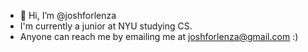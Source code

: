 - 👋 Hi, I’m @joshforlenza
- I'm currently a junior at NYU studying CS.
- Anyone can reach me by emailing me at joshforlenza@gmail.com :)

<!---
joshforlenza/joshforlenza is a ✨ special ✨ repository because its `README.md` (this file) appears on your GitHub profile.
You can click the Preview link to take a look at your changes.
--->
